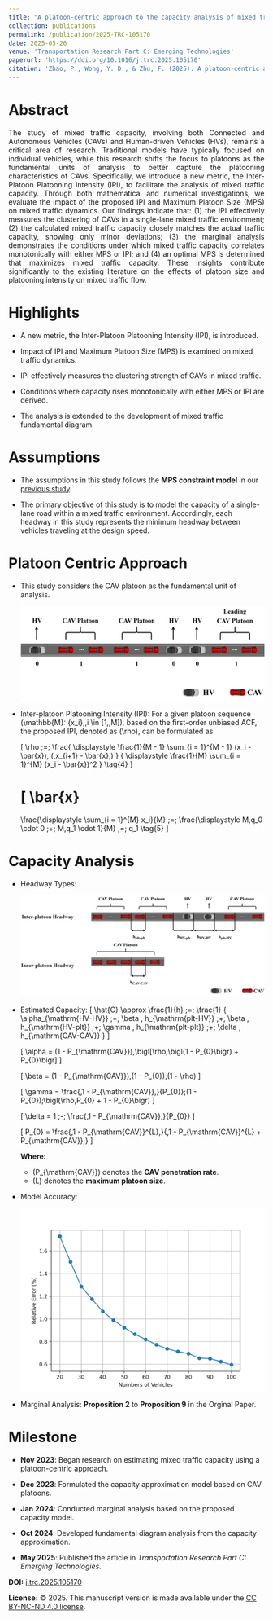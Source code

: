 ```yaml
---
title: "A platoon-centric approach to the capacity analysis of mixed traffic comprising connected and autonomous vehicles"
collection: publications
permalink: /publication/2025-TRC-105170
date: 2025-05-26
venue: 'Transportation Research Part C: Emerging Technologies'
paperurl: 'https://doi.org/10.1016/j.trc.2025.105170'
citation: 'Zhao, P., Wong, Y. D., & Zhu, F. (2025). A platoon-centric approach to the capacity analysis of mixed traffic comprising connected and autonomous vehicles. Transportation Research Part C: Emerging Technologies, 177, 105170.'
---
```


# Abstract

<div style="text-align: justify;">
The study of mixed traffic capacity, involving both Connected and Autonomous Vehicles (CAVs) and Human-driven Vehicles (HVs), remains a critical area of research. Traditional models have typically focused on individual vehicles, while this research shifts the focus to platoons as the fundamental units of analysis to better capture the platooning characteristics of CAVs. Specifically, we introduce a new metric, the Inter-Platoon Platooning Intensity (IPI), to facilitate the analysis of mixed traffic capacity. Through both mathematical and numerical investigations, we evaluate the impact of the proposed IPI and Maximum Platoon Size (MPS) on mixed traffic dynamics. Our findings indicate that: (1) the IPI effectively measures the clustering of CAVs in a single-lane mixed traffic environment; (2) the calculated mixed traffic capacity closely matches the actual traffic capacity, showing only minor deviations; (3) the marginal analysis demonstrates the conditions under which mixed traffic capacity correlates monotonically with either MPS or IPI; and (4) an optimal MPS is determined that maximizes mixed traffic capacity. These insights contribute significantly to the existing literature on the effects of platoon size and platooning intensity on mixed traffic flow.
</div>

# Highlights

- A new metric, the Inter-Platoon Platooning Intensity (IPI), is introduced.

- Impact of IPI and Maximum Platoon Size (MPS) is examined on mixed traffic dynamics.

- IPI effectively measures the clustering strength of CAVs in mixed traffic.

- Conditions where capacity rises monotonically with either MPS or IPI are derived.

- The analysis is extended to the development of mixed traffic fundamental diagram.

# Assumptions

- The assumptions in this study follows the **MPS constraint model** in our [previous study](https://jerry-zpl.github.io/publication/2025-TRE-104130).

- The primary objective of this study is to model the capacity of a single-lane road within a mixed traffic environment. Accordingly, each headway in this study represents the minimum headway between vehicles traveling at the design speed.

# Platoon Centric Approach

- This study considers the CAV platoon as the fundamental unit of analysis.
  
  ![1](\images\2025-TRC-1.png)

- Inter-platoon Platooning Intensity (IPI): For a given platoon sequence \(\mathbb{M}: \{x_i\},\,i \in [1,\,M]\), based on the first-order unbiased ACF, the proposed IPI, denoted as \(\rho\), can be formulated as:

  \[
  \rho \;=\;
  \frac{
    \displaystyle \frac{1}{M - 1} \sum_{i = 1}^{M - 1} (x_i - \bar{x})\, (\,x_{i+1} - \bar{x}\,)
  }
  {
    \displaystyle \frac{1}{M} \sum_{i = 1}^{M} (x_i - \bar{x})^2
  }
  \tag{4}
  \]

  \[
  \bar{x}
  =
  \frac{\displaystyle \sum_{i = 1}^{M} x_i}{M}
  \;=\;
  \frac{\displaystyle M\,q_0 \cdot 0 \;+\; M\,q_1 \cdot 1}{M}
  \;=\; q_1
  \tag{5}
  \]

# Capacity Analysis

- Headway Types:

  ![2](\images\2025-TRC-2.png)

- Estimated Capacity:
\[
  \hat{C} \approx \frac{1}{h}
  \;=\;
  \frac{1}
  {
    \alpha_{\mathrm{HV-HV}}
    \;+\;
    \beta \, h_{\mathrm{plt-HV}}
    \;+\;
    \beta \, h_{\mathrm{HV-plt}}
    \;+\;
    \gamma \, h_{\mathrm{plt-plt}}
    \;+\;
    \delta \, h_{\mathrm{CAV-CAV}}
  }
  \]

  \[
  \alpha = (1 - P_{\mathrm{CAV}})\,\bigl[\rho\,\bigl(1 - P_{0}\bigr) + P_{0}\bigr]
  \]

  \[
  \beta = (1 - P_{\mathrm{CAV}})\,(1 - P_{0})\,(1 - \rho)
  \]

  \[
  \gamma = \frac{\,1 - P_{\mathrm{CAV}}\,}{P_{0}}\;(1 - P_{0})\;\bigl(\rho\,P_{0} + 1 - P_{0}\bigr)
  \]

  \[
  \delta = 1 \;-\; \frac{\,1 - P_{\mathrm{CAV}}\,}{P_{0}}
  \]

  \[
  P_{0} = \frac{\,1 - P_{\mathrm{CAV}}^{L}\,}{\,1 - P_{\mathrm{CAV}}^{L} + P_{\mathrm{CAV}}\,}
  \]

  **Where:**  
  - \(P_{\mathrm{CAV}}\) denotes the **CAV penetration rate**.  
  - \(L\) denotes the **maximum platoon size**.

- Model Accuracy:

  ![3](\images\2025-TRC-3.png)

- Marginal Analysis: **Proposition 2** to **Proposition 9** in the Orginal Paper.

# Milestone

- **Nov 2023**: Began research on estimating mixed traffic capacity using a platoon-centric approach.

- **Dec 2023**: Formulated the capacity approximation model based on CAV platoons.

- **Jan 2024**: Conducted marginal analysis based on the proposed capacity model.

- **Oct 2024**: Developed fundamental diagram analysis from the capacity approximation.

- **May 2025**: Published the article in *Transportation Research Part C: Emerging Technologies*.
  
<div id="clustrmaps-container">
<script type='text/javascript' id='clustrmaps' src='//cdn.clustrmaps.com/map_v2.js?cl=080808&w=a&t=tt&d=6fKQdxb6FgrFnRJDDzesWb0ZY-tgl3pvjfZ3VbFgZdM&co=ffffff&cmo=3acc3a&cmn=ff5353&ct=808080'></script>
</div>

**DOI:** [j.trc.2025.105170](https://doi.org/10.1016/j.trc.2025.105170)

**License:** © 2025. This manuscript version is made available under the [CC BY-NC-ND 4.0 license](https://creativecommons.org/licenses/by-nc-nd/4.0).

